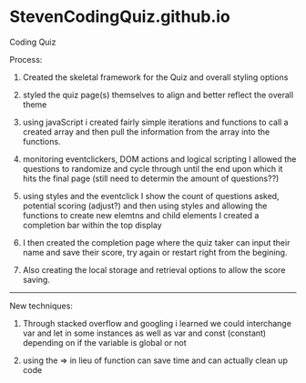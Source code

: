 # StevenCodingQuiz.github.io
Coding Quiz






Process:

1) Created the skeletal framework for the Quiz and overall styling options

2) styled the quiz page(s) themselves to align and better reflect the overall theme

3) using javaScript i created fairly simple iterations and functions to call a created array and then pull the information from the array into the functions. 

4) monitoring eventclickers, DOM actions and logical scripting I allowed the questions to randomize and cycle through until the end upon which it hits the final page (still need to determin the amount of questions??)

5) using styles and the eventclick I show the count of questions asked, potential scoring (adjust?) and then using styles and allowing the functions to create new elemtns and child elements I created a completion bar within the top display

6) I then created the completion page where the quiz taker can input their name and save their score, try again or restart right from the begining.

7) Also creating the local storage and retrieval options to allow the score saving.


****
New techniques:

1) Through stacked overflow and googling i learned we could interchange var and let in some instances as well as var and const (constant) depending on if the variable is global or not

2) using the => in lieu of function can save time and can actually clean up code